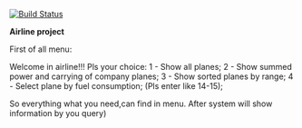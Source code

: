 [![Build Status](https://travis-ci.org/Forester19/AirlineGLTask.svg?branch=master)](https://travis-ci.org/Forester19/AirlineGLTask)

**Airline project**

First of all menu:

Welcome in airline!!! 
Pls your choice:
1 - Show all planes; 
2 - Show summed power and carrying of company planes;
3 - Show sorted planes by range;
4 - Select plane by fuel consumption; (Pls enter like 14-15);

So everything what you need,can find in menu. After system will show information by you query)